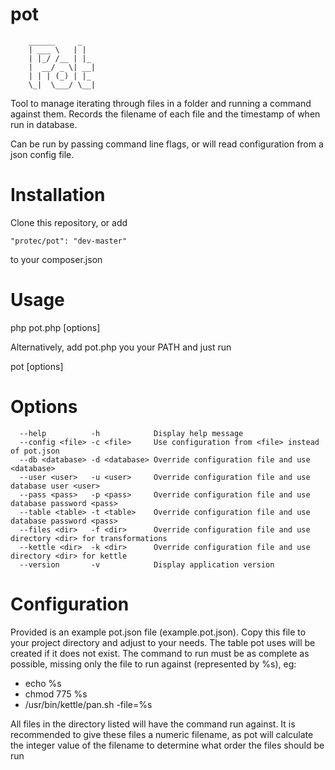 pot
===
        ______     _
        | ___ \   | |
        | |_/ /__ | |_
        |  __/ _ \| __|
        | | | (_) | |_
        \_|  \___/ \__|

Tool to manage iterating through files in a folder and running a command against them.
Records the filename of each file and the timestamp of when run in database.

Can be run by passing command line flags, or will read configuration from a json config file.

Installation
============

Clone this repository, or add
```
"protec/pot": "dev-master"
```
to your composer.json

Usage
=====

php pot.php [options]

Alternatively, add pot.php you your PATH and just run

pot [options]

Options
=======

```
  --help          -h            Display help message
  --config <file> -c <file>     Use configuration from <file> instead of pot.json
  --db <database> -d <database> Override configuration file and use <database>
  --user <user>   -u <user>     Override configuration file and use database user <user>
  --pass <pass>   -p <pass>     Override configuration file and use database password <pass>
  --table <table> -t <table>    Override configuration file and use database password <pass>
  --files <dir>   -f <dir>      Override configuration file and use directory <dir> for transformations
  --kettle <dir>  -k <dir>      Override configuration file and use directory <dir> for kettle
  --version       -v            Display application version
```

Configuration
=============

Provided is an example pot.json file (example.pot.json). Copy this file to your project directory and adjust to your needs.
The table pot uses will be created if it does not exist.
The command to run must be as complete as possible, missing only the file to run against (represented by %s), eg:
 * echo %s
 * chmod 775 %s
 * /usr/bin/kettle/pan.sh -file=%s

All files in the directory listed will have the command run against. It is recommended to give these files a numeric filename, as pot will calculate the integer value of the filename to determine what order the files should be run